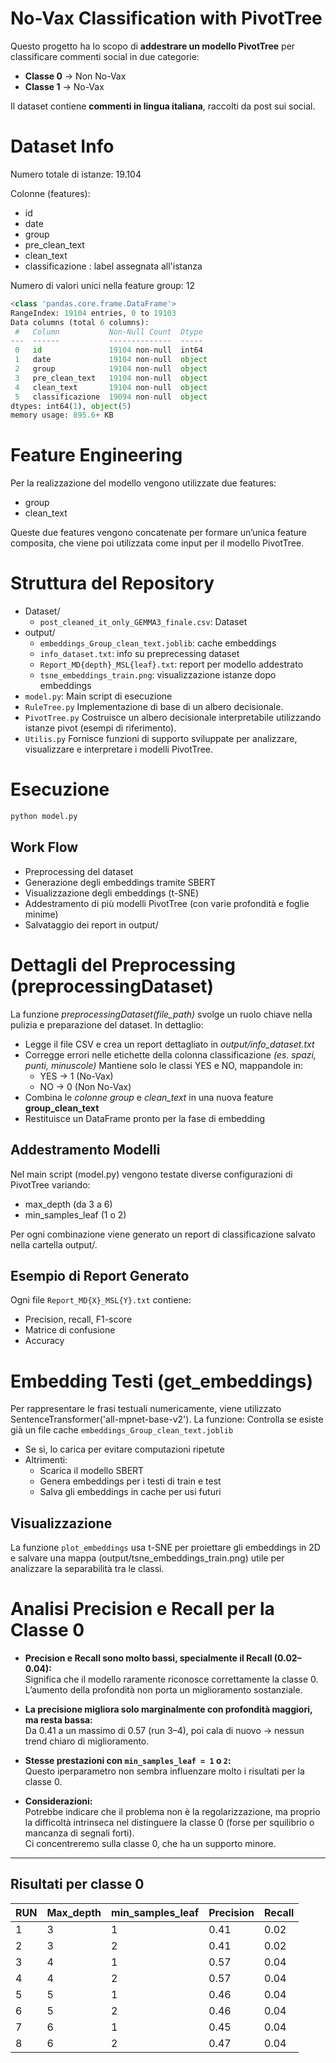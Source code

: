 # No-Vax Classification with PivotTree

Questo progetto ha lo scopo di **addestrare un modello PivotTree** per classificare commenti social in due categorie:
- **Classe 0** → Non No-Vax
- **Classe 1** → No-Vax

Il dataset contiene **commenti in lingua italiana**, raccolti da post sui social.
# Dataset Info
Numero totale di istanze: 19.104

Colonne (features):
- id
- date
- group
- pre_clean_text
- clean_text
- classificazione : label assegnata all'istanza

Numero di valori unici nella feature group: 12

```python
<class 'pandas.core.frame.DataFrame'>
RangeIndex: 19104 entries, 0 to 19103
Data columns (total 6 columns):
 #   Column           Non-Null Count  Dtype 
---  ------           --------------  ----- 
 0   id               19104 non-null  int64 
 1   date             19104 non-null  object
 2   group            19104 non-null  object
 3   pre_clean_text   19104 non-null  object
 4   clean_text       19104 non-null  object
 5   classificazione  19094 non-null  object
dtypes: int64(1), object(5)
memory usage: 895.6+ KB
```

# Feature Engineering
Per la realizzazione del modello vengono utilizzate due features:
- group
- clean_text

Queste due features vengono concatenate per formare un’unica feature composita, che viene poi utilizzata come input per il modello PivotTree.

# Struttura del Repository
- Dataset/
    - `post_cleaned_it_only_GEMMA3_finale.csv`: Dataset
- output/
    - `embeddings_Group_clean_text.joblib`: cache embeddings
    -  `info_dataset.txt`: info su preprecessing dataset 
    - `Report_MD{depth}_MSL{leaf}.txt`: report per modello addestrato
    - `tsne_embeddings_train.png`: visualizzazione istanze dopo embeddings 
- `model.py`: Main script di esecuzione
- `RuleTree.py` Implementazione di base di un albero decisionale.
- `PivotTree.py` Costruisce un albero decisionale interpretabile utilizzando istanze pivot (esempi di riferimento).
- `Utilis.py` Fornisce funzioni di supporto sviluppate per analizzare, visualizzare e interpretare i modelli PivotTree.

# Esecuzione
```python
python model.py
```
## Work Flow
- Preprocessing del dataset
- Generazione degli embeddings tramite SBERT
- Visualizzazione degli embeddings (t-SNE)
- Addestramento di più modelli PivotTree (con varie profondità e foglie minime)
- Salvataggio dei report in output/

# Dettagli del Preprocessing (preprocessingDataset)
La funzione *preprocessingDataset(file_path)* svolge un ruolo chiave nella pulizia e preparazione del dataset. In dettaglio:
- Legge il file CSV e crea un report dettagliato in *output/info_dataset.txt*
- Corregge errori nelle etichette della colonna classificazione *(es. spazi, punti, minuscole)*
Mantiene solo le classi YES e NO, mappandole in:
    - YES → 1 (No-Vax)
    - NO → 0 (Non No-Vax)
- Combina le *colonne group* e *clean_text* in una nuova feature **group_clean_text**
- Restituisce un DataFrame pronto per la fase di embedding


## Addestramento Modelli
Nel main script (model.py) vengono testate diverse configurazioni di PivotTree variando:
- max_depth (da 3 a 6)
- min_samples_leaf (1 o 2)

Per ogni combinazione viene generato un report di classificazione salvato nella cartella output/.

## Esempio di Report Generato
Ogni file `Report_MD{X}_MSL{Y}.txt` contiene:
- Precision, recall, F1-score
- Matrice di confusione
- Accuracy

# Embedding Testi (get_embeddings)
Per rappresentare le frasi testuali numericamente, viene utilizzato SentenceTransformer('all-mpnet-base-v2'). La funzione: Controlla se esiste già un file cache `embeddings_Group_clean_text.joblib`
- Se sì, lo carica per evitare computazioni ripetute
- Altrimenti:
    - Scarica il modello SBERT
    - Genera embeddings per i testi di train e test
    - Salva gli embeddings in cache per usi futuri

## Visualizzazione
La funzione `plot_embeddings` usa t-SNE per proiettare gli embeddings in 2D e salvare una mappa (output/tsne_embeddings_train.png) utile per analizzare la separabilità tra le classi.

# Analisi Precision e Recall per la Classe 0

- **Precision e Recall sono molto bassi, specialmente il Recall (0.02–0.04):**  
  Significa che il modello raramente riconosce correttamente la classe 0.  
  L’aumento della profondità non porta un miglioramento sostanziale.

- **La precisione migliora solo marginalmente con profondità maggiori, ma resta bassa:**  
  Da 0.41 a un massimo di 0.57 (run 3–4), poi cala di nuovo → nessun trend chiaro di miglioramento.

- **Stesse prestazioni con `min_samples_leaf = 1` o `2`:**  
  Questo iperparametro non sembra influenzare molto i risultati per la classe 0.

- **Considerazioni:**  
  Potrebbe indicare che il problema non è la regolarizzazione, ma proprio la difficoltà intrinseca nel distinguere la classe 0 (forse per squilibrio o mancanza di segnali forti).  
  Ci concentreremo sulla classe 0, che ha un supporto minore.

---

## Risultati per classe 0

| RUN | Max_depth | min_samples_leaf | Precision | Recall |
|-----|-----------|------------------|-----------|--------|
| 1   | 3         | 1                | 0.41      | 0.02   |
| 2   | 3         | 2                | 0.41      | 0.02   |
| 3   | 4         | 1                | 0.57      | 0.04   |
| 4   | 4         | 2                | 0.57      | 0.04   |
| 5   | 5         | 1                | 0.46      | 0.04   |
| 6   | 5         | 2                | 0.46      | 0.04   |
| 7   | 6         | 1                | 0.45      | 0.04   |
| 8   | 6         | 2                | 0.47      | 0.04   |
